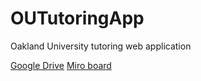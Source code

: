 # OUTutoringApp
Oakland University tutoring web application

[Google Drive](https://drive.google.com/drive/u/1/folders/1p0XoR0Zcq73Cnf47hLchIdnpD7_MSxQ4)
[Miro board](https://miro.com/app/board/o9J_lhsDBhI=/?invite_link_id=189330838823)
